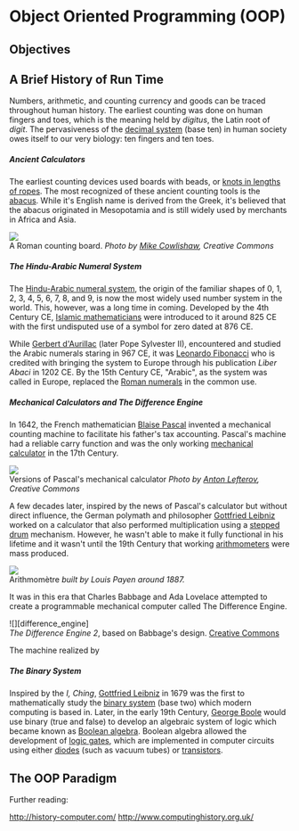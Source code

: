 # Object Oriented Programming (OOP)

## Objectives




## A Brief History of Run Time

Numbers, arithmetic, and counting currency and goods can be traced throughout human history. The earliest counting was done on human fingers and toes, which is the meaning held by *digitus*, the Latin root of *digit*. The pervasiveness of the [decimal system][decimal] (base ten) in human society owes itself to our very biology: ten fingers and ten toes.

##### Ancient Calculators

The earliest counting devices used boards with beads, or [knots in lengths of ropes][inca_quipu]. The most recognized of these ancient counting tools is the [abacus][abacus_wiki]. While it's English name is derived from the Greek, it's believed that the abacus originated in Mesopotamia and is still widely used by merchants in Africa and Asia.

![][roman_abacus]  
A Roman counting board. *Photo by [Mike Cowlishaw][roman_abacus_credit], Creative Commons*

[decimal]:https://en.wikipedia.org/wiki/Decimal
[inca_quipu]: http://www.math.wichita.edu/history/topics/num-sys.html#qui
[abacus_wiki]: https://en.wikipedia.org/wiki/Abacus
[roman_abacus]: https://upload.wikimedia.org/wikipedia/commons/b/b5/RomanAbacusRecon.jpg
[roman_abacus_credit]: https://en.wikipedia.org/wiki/User:Mfc

##### The Hindu-Arabic Numeral System

The [Hindu-Arabic numeral system][hindu-arabic], the origin of the familiar shapes of 0, 1, 2, 3, 4, 5, 6, 7, 8, and 9, is now the most widely used number system in the world. This, however, was a long time in coming. Developed by the 4th Century CE, [Islamic mathematicians][islamic_mathematics] were introduced to it around 825 CE with the first undisputed use of a symbol for zero dated at 876 CE.

While [Gerbert d'Aurillac][pope_sylvester_ii] (later Pope Sylvester II), encountered and studied the Arabic numerals staring in 967 CE, it was [Leonardo Fibonacci][fibonacci] who is credited with bringing the system to Europe through his publication *Liber Abaci* in 1202 CE. By the 15th Century CE, "Arabic", as the system was called in Europe, replaced the [Roman numerals][roman_numerals] in the common use.

[hindu-arabic]: https://en.wikipedia.org/wiki/Hindu%E2%80%93Arabic_numeral_system
[islamic_mathematics]: https://en.wikipedia.org/wiki/Mathematics_in_medieval_Islam
[pope_sylvester_ii]: https://en.wikipedia.org/wiki/Pope_Sylvester_II
[fibonacci]: https://en.wikipedia.org/wiki/Fibonacci
[roman_numerals]: https://en.wikipedia.org/wiki/Roman_numerals

##### Mechanical Calculators and The Difference Engine

In 1642, the French mathematician [Blaise Pascal][pascal] invented a mechanical counting machine to facilitate his father's tax accounting. Pascal's machine had a reliable carry function and was the only working [mechanical calculator][mechanical_calculator] in the 17th Century.

![](https://upload.wikimedia.org/wikipedia/commons/6/68/17th-century-mechanical-calculators_-Detail.jpg)  
Versions of Pascal's mechanical calculator *Photo by [Anton Lefterov](https://commons.wikimedia.org/wiki/File:17th-century-mechanical-calculators_-Detail.jpg), Creative Commons*

A few decades later, inspired by the news of Pascal's calculator but without direct influence, the German polymath and philosopher [Gottfried Leibniz][leibniz] worked on a calculator that also performed multiplication using a [stepped drum][leibniz_wheel] mechanism. However, he wasn't able to make it fully functional in his lifetime and it wasn't until the 19th Century that working [arithmometers][arithmometer] were mass produced.

[pascal]: https://en.wikipedia.org/wiki/Blaise_Pascal
[mechanical_calculator]: https://en.wikipedia.org/wiki/Mechanical_calculator
[leibniz]: https://en.wikipedia.org/wiki/Gottfried_Wilhelm_Leibniz
[leibniz_wheel]: https://en.wikipedia.org/wiki/Leibniz_wheel
[arithmometer]: https://en.wikipedia.org/wiki/Arithmometer

![](https://upload.wikimedia.org/wikipedia/commons/5/59/Arithmometre.jpg)  
Arithmomètre *built by Louis Payen around 1887.*

It was in this era that Charles Babbage and Ada Lovelace attempted to create a programmable mechanical computer called The Difference Engine.


![][difference_engine]   
*The Difference Engine 2*, based on Babbage's design. [Creative Commons](https://en.wikipedia.org/wiki/File:Babbage_Difference_Engine.jpg)

The machine realized by 

##### The Binary System

Inspired by the *I, Ching*, [Gottfried Leibniz][leibniz] in 1679 was the first to mathematically study the [binary system][binary] (base two) which modern computing is based in. Later, in the early 19th Century, [George Boole][george_boole] would use binary (true and false) to develop an algebraic system of logic which became known as [Boolean algebra][boolean_algebra]. Boolean algebra allowed the development of [logic gates][logic_gates], which are implemented in computer circuits using either [diodes][diodes] (such as vacuum tubes) or [transistors][transistors].

[leibniz]: https://en.wikipedia.org/wiki/Gottfried_Wilhelm_Leibniz
[binary]: https://en.wikipedia.org/wiki/Binary_number
[george_boole]: https://en.wikipedia.org/wiki/George_Boole
[boolean_algebra]: https://en.wikipedia.org/wiki/Boolean_algebra
[logic_gates]: https://en.wikipedia.org/wiki/Logic_gate
[diodes]:https://en.wikipedia.org/wiki/Diode
[transistors]: https://en.wikipedia.org/wiki/Transistor


## The OOP Paradigm

[apple_oop_guide]: https://developer.apple.com/library/ios/documentation/Cocoa/Conceptual/OOP_ObjC/Introduction/Introduction.html#//apple_ref/doc/uid/TP40005149-CH1-SW2


Further reading:

http://history-computer.com/
http://www.computinghistory.org.uk/